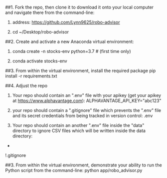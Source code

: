 ##1. Fork the repo, then clone it to download it onto your local computer and navigate there from the command-line:
1) address: https://github.com/Lynn9625/robo-advisor

2) cd ~/Desktop/robo-advisor

##2. Create and activate a new Anaconda virtual environment:
1) conda create -n stocks-env python=3.7 # (first time only)

2) conda activate stocks-env

##3. From within the virtual environment, install the required package
pip install -r requirements.txt

##4. Adjust the repo
1) Your repo should contain an ".env" file with your apikey (get your apikey at https://www.alphavantage.com):
ALPHAVANTAGE_API_KEY="abc123"

2) your repo should contain a ".gitignore" file which prevents the ".env" file and its secret credentials from being tracked in version control:
.env

3) Your repo should contain an another ".env" file inside the "data" directory to ignore CSV files which will be written inside the data directory:
*
!.gitignore


##3. From within the virtual environment, demonstrate your ability to run the Python script from the command-line:
python app/robo_advisor.py
